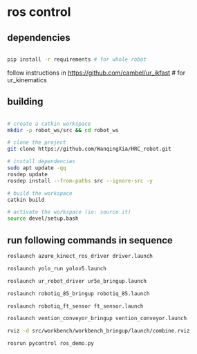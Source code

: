 # ros control

## dependencies
```bash

pip install -r requirements # for whole robot

```
follow instructions in https://github.com/cambel/ur_ikfast # for ur_kinematics

## building
```bash

# create a catkin workspace
mkdir -p robot_ws/src && cd robot_ws

# clone the project
git clone https://github.com/WanqingXia/HRC_robot.git

# install dependencies
sudo apt update -qq
rosdep update
rosdep install --from-paths src --ignore-src -y

# build the workspace
catkin build

# activate the workspace (ie: source it)
source devel/setup.bash
```

## run following commands in sequence
```bash
roslaunch azure_kinect_ros_driver driver.launch

roslaunch yolo_run yolov5.launch

roslaunch ur_robot_driver ur5e_bringup.launch

roslaunch robotiq_85_bringup robotiq_85.launch

roslaunch robotiq_ft_sensor ft_sensor.launch

roslaunch vention_conveyor_bringup vention_conveyor.launch 

rviz -d src/workbench/workbench_bringup/launch/combine.rviz

rosrun pycontrol ros_demo.py
```
